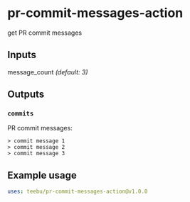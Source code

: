 # pr-commit-messages-action

get PR commit messages

## Inputs

message_count _(default: 3)_

## Outputs

### `commits`

PR commit messages:

```
> commit message 1
> commit message 2
> commit message 3
```

## Example usage

```yaml
uses: teebu/pr-commit-messages-action@v1.0.0
```
